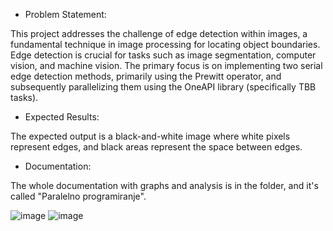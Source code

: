 - Problem Statement:

This project addresses the challenge of edge detection within images, a fundamental technique in image processing for locating object boundaries. Edge detection is crucial for tasks such as image segmentation, computer vision, and machine vision. The primary focus is on implementing two serial edge detection methods, primarily using the Prewitt operator, and subsequently parallelizing them using the OneAPI library (specifically TBB tasks).

- Expected Results:

The expected output is a black-and-white image where white pixels represent edges, and black areas represent the space between edges.

- Documentation:

The whole documentation with graphs and analysis is in the folder, and it's called "Paralelno programiranje".

![image](https://github.com/JelenaMikovic/EdgeDetection/assets/24361522/e679a7e7-0300-4aea-96b4-94386684ef1f) ![image](https://github.com/JelenaMikovic/EdgeDetection/assets/24361522/1397cb7b-46b2-41e4-9d45-3f8d5519bc9d)

